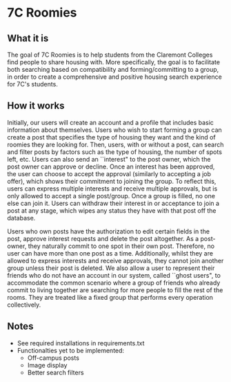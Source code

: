 # 7C Roomies

## What it is

The goal of 7C Roomies is to help students from the Claremont Colleges find people to share housing with. More specifically, the goal is to facilitate both searching based on compatibility and forming/committing to a group, in order to create a comprehensive and positive housing search experience for 7C's students.

## How it works

Initially, our users will create an account and a profile that includes basic information about themselves. Users who wish to start forming a group can create a post that specifies the type of housing they want and the kind of roomies they are looking for. Then, users, with or without a post, can search and filter posts by factors such as the type of housing, the number of spots left, etc. Users can also send an ``interest" to the post owner, which the post owner can approve or decline. Once an interest has been approved, the user can choose to accept the approval (similarly to accepting a job offer), which shows their commitment to joining the group. To reflect this, users can express multiple interests and receive multiple approvals, but is only allowed to accept a single post/group. Once a group is filled, no one else can join it. Users can withdraw their interest in or acceptance to join a post at any stage, which wipes any status they have with that post off the database.

Users who own posts have the authorization to edit certain fields in the post, approve interest requests and delete the post altogether. As a post-owner, they naturally commit to one spot in their own post. Therefore, no user can have more than one post as a time. Additionally, whilst they are allowed to express interests and receive approvals, they cannot join another group unless their post is deleted. We also allow a user to represent their friends who do not have an account in our system, called ``ghost users", to accommodate the common scenario where a group of friends who already commit to living together are searching for more people to fill the rest of the rooms. They are treated like a fixed group that performs every operation collectively.

## Notes
* See required installations in requirements.txt
* Functionalties yet to be implemented:
     * Off-campus posts
     * Image display
     * Better search filters